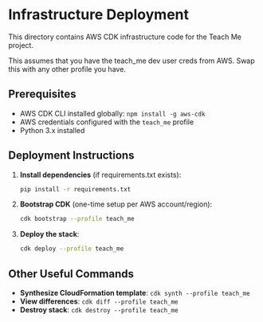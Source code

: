 # Infrastructure Deployment

This directory contains AWS CDK infrastructure code for the Teach Me project.

This assumes that you have the teach_me dev user creds from AWS. Swap this with any other profile you have.

## Prerequisites

- AWS CDK CLI installed globally: `npm install -g aws-cdk`
- AWS credentials configured with the `teach_me` profile
- Python 3.x installed

## Deployment Instructions

1. **Install dependencies** (if requirements.txt exists):
   ```bash
   pip install -r requirements.txt
   ```

2. **Bootstrap CDK** (one-time setup per AWS account/region):
   ```bash
   cdk bootstrap --profile teach_me
   ```

3. **Deploy the stack**:
   ```bash
   cdk deploy --profile teach_me
   ```

## Other Useful Commands

- **Synthesize CloudFormation template**: `cdk synth --profile teach_me`
- **View differences**: `cdk diff --profile teach_me`
- **Destroy stack**: `cdk destroy --profile teach_me`